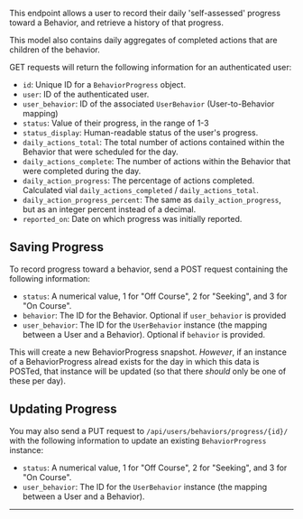 This endpoint allows a user to record their daily 'self-assessed'
progress toward a Behavior, and retrieve a history of that progress.

This model also contains daily aggregates of completed actions that are
children of the behavior.

GET requests will return the following information for an authenticated user:

* `id`: Unique ID for a `BehaviorProgress` object.
* `user`: ID of the authenticated user.
* `user_behavior`: ID of the associated `UserBehavior` (User-to-Behavior mapping)
* `status`: Value of their progress, in the range of 1-3
* `status_display`: Human-readable status of the user's progress.
* `daily_actions_total`: The total number of actions contained within the
  Behavior that were scheduled for the day.
* `daily_actions_complete`:  The number of actions within the Behavior that
  were completed during the day.
* `daily_action_progress`: The percentage of actions completed. Calculated
  vial `daily_actions_completed` / `daily_actions_total`.
* `daily_action_progress_percent`: The same as `daily_action_progress`, but
  as an integer percent instead of a decimal.
* `reported_on`: Date on which progress was initially reported.

## Saving Progress

To record progress toward a behavior, send a POST request containing the
following information:

* `status`: A numerical value, 1 for "Off Course", 2 for "Seeking", and 3
  for "On Course".
* `behavior`: The ID for the Behavior. Optional if `user_behavior` is provided
* `user_behavior`: The ID for the `UserBehavior` instance (the mapping
  between a User and a Behavior). Optional if `behavior` is provided.

This will create a new BehaviorProgress snapshot. _However_, if an instance
of a BehaviorProgress alread exists for the day in which this data is POSTed,
that instance will be updated (so that there _should_ only be one of these
per day).

## Updating Progress

You may also send a PUT request to `/api/users/behaviors/progress/{id}/`
with the following information to update an existing `BehaviorProgress`
instance:

* `status`: A numerical value, 1 for "Off Course", 2 for "Seeking", and 3
  for "On Course".
* `user_behavior`: The ID for the `UserBehavior` instance (the mapping
  between a User and a Behavior).

----

